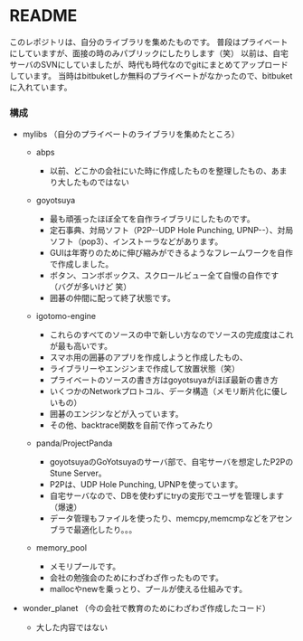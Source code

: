# README #

このレポジトリは、自分のライブラリを集めたものです。
普段はプライベートにしていますが、面接の時のみパブリックにしたりします（笑）
以前は、自宅サーバのSVNにしていましたが、時代も時代なのでgitにまとめてアップロードしています。
当時はbitbuketしか無料のプライベートがなかったので、bitbuketに入れています。


### 構成 ###

- mylibs （自分のプライベートのライブラリを集めたところ）
	- abps 
		- 以前、どこかの会社にいた時に作成したものを整理したもの、あまり大したものではない

	- goyotsuya
 		-  最も頑張ったほぼ全てを自作ライブラリにしたものです。
 		- 定石事典、対局ソフト（P2P--UDP Hole Punching, UPNP--）、対局ソフト（pop3）、インストーラなどがあります。
 		-  GUIは年寄りのために伸び縮みができるようなフレームワークを自作で作成しました。
 		- ボタン、コンボボックス、スクロールビュー全て自慢の自作です（バグが多いけど 笑）
 		- 囲碁の仲間に配って終了状態です。
	- igotomo-engine
		- これらのすべてのソースの中で新しい方なのでソースの完成度はこれが最も高いです。
		- スマホ用の囲碁のアプリを作成しようと作成したもの、
		- ライブラリーやエンジンまで作成して放置状態（笑）
		- プライベートのソースの書き方はgoyotsuyaがほぼ最新の書き方
		- いくつかのNetworkプロトコル、データ構造（メモリ断片化に優しいもの）
		- 囲碁のエンジンなどが入っています。
		- その他、backtrace関数を自前で作ってみたり

	- panda/ProjectPanda 
		- goyotsuyaのGoYotsuyaのサーバ部で、自宅サーバを想定したP2PのStune Server。
		- P2Pは、UDP Hole Punching, UPNPを使っています。
		- 自宅サーバなので、DBを使わずにtryの変形でユーザを管理します（爆速）
		- データ管理もファイルを使ったり、memcpy,memcmpなどをアセンブラで最適化したり。。。

	- memory_pool
		- メモリプールです。
		- 会社の勉強会のためにわざわざ作ったものです。
		- mallocやnewを乗っとり、プールが使える仕組みです。

- wonder_planet （今の会社で教育のためにわざわざ作成したコード）
	- 大した内容ではない
